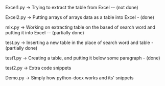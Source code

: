Excel1.py
-> Trying to extract the table from Excel -- (not done)

Excel2.py
-> Putting arrays of arrays data as a table into Excel - (done)

mix.py
-> Working on extracting table on the based of search word and putting it into Excel -- (partially done)

test.py
-> Inserting a new table in the place of search word and table - (partially done)

test1.py
-> Creating a table, and putting it below some paragraph - (done)

test2.py
-> Extra code snippets

Demo.py
-> Simply how python-docx works and its' snippets
